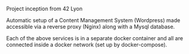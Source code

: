 Project inception from 42 Lyon

Automatic setup of a Content Management System (Wordpress) made accessible via a reverse proxy (Nginx) along with a Mysql database.

Each of the above services is in a separate docker container and all are connected inside a docker network (set up by docker-compose).
